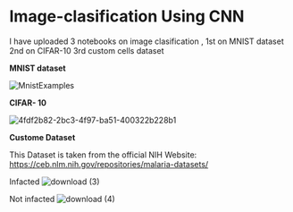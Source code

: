# Image-clasification Using CNN
I have uploaded 3 notebooks on image clasification , 1st on MNIST dataset 2nd on CIFAR-10 3rd custom cells dataset

**MNIST dataset**

![MnistExamples](https://user-images.githubusercontent.com/73479133/202286178-52890aba-33e3-42c6-a4a6-c2a93fec2cbe.png)

**CIFAR- 10**

![4fdf2b82-2bc3-4f97-ba51-400322b228b1](https://user-images.githubusercontent.com/73479133/202286350-7e4391ec-f1e3-46be-af6b-c1e20858b53f.png)


**Custome Dataset**

This Dataset is taken from the official NIH Website: https://ceb.nlm.nih.gov/repositories/malaria-datasets/

Infacted
![download (3)](https://user-images.githubusercontent.com/73479133/202286537-54724a9d-a02c-4b37-b1e3-760baa1979c0.png)

Not infacted
![download (4)](https://user-images.githubusercontent.com/73479133/202286627-4fbb130f-f522-4871-8162-515bd062b3e4.png)
